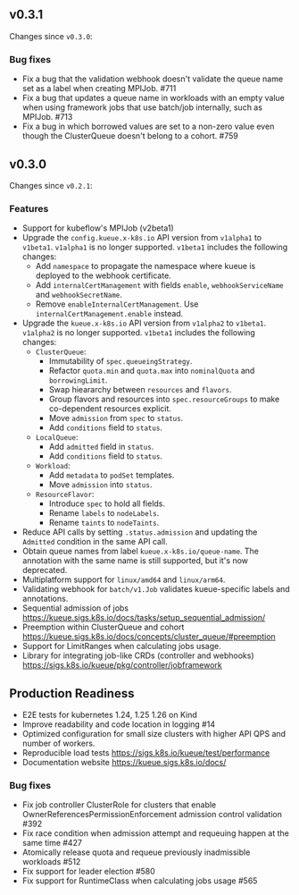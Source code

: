 ## v0.3.1

Changes since `v0.3.0`:

### Bug fixes

- Fix a bug that the validation webhook doesn't validate the queue name set as a label when creating MPIJob. #711
- Fix a bug that updates a queue name in workloads with an empty value when using framework jobs that use batch/job internally, such as MPIJob. #713
- Fix a bug in which borrowed values are set to a non-zero value even though the ClusterQueue doesn't belong to a cohort. #759 

## v0.3.0

Changes since `v0.2.1`:

### Features

- Support for kubeflow's MPIJob (v2beta1)
- Upgrade the `config.kueue.x-k8s.io` API version from `v1alpha1` to `v1beta1`. `v1alpha1` is no longer supported.
  `v1beta1` includes the following changes:
  - Add `namespace` to propagate the namespace where kueue is deployed to the webhook certificate.
  - Add `internalCertManagement` with fields `enable`, `webhookServiceName` and `webhookSecretName`.
  - Remove `enableInternalCertManagement`. Use `internalCertManagement.enable` instead.
- Upgrade the `kueue.x-k8s.io` API version from `v1alpha2` to `v1beta1`.
  `v1alpha2` is no longer supported.
  `v1beta1` includes the following changes:
  - `ClusterQueue`:
    - Immutability of `spec.queueingStrategy`.
    - Refactor `quota.min` and `quota.max` into `nominalQuota` and `borrowingLimit`.
    - Swap hieararchy between `resources` and `flavors`.
    - Group flavors and resources into `spec.resourceGroups` to make
      co-dependent resources explicit.
    - Move `admission` from `spec` to `status`.
    - Add `conditions` field to `status`.
  - `LocalQueue`:
    - Add `admitted` field in `status`.
    - Add `conditions` field to `status`.
  - `Workload`:
    - Add `metadata` to `podSet` templates.
    - Move `admission` into `status`.
  - `ResourceFlavor`:
    - Introduce `spec` to hold all fields.
    - Rename `labels` to `nodeLabels`.
    - Rename `taints` to `nodeTaints`.
- Reduce API calls by setting `.status.admission` and updating the `Admitted` condition in the same API call.
- Obtain queue names from label `kueue.x-k8s.io/queue-name`. The annotation with
  the same name is still supported, but it's now deprecated.
- Multiplatform support for `linux/amd64` and `linux/arm64`.
- Validating webhook for `batch/v1.Job` validates kueue-specific labels and
  annotations.
- Sequential admission of jobs https://kueue.sigs.k8s.io/docs/tasks/setup_sequential_admission/
- Preemption within ClusterQueue and cohort https://kueue.sigs.k8s.io/docs/concepts/cluster_queue/#preemption
- Support for LimitRanges when calculating jobs usage.
- Library for integrating job-like CRDs (controller and webhooks) https://sigs.k8s.io/kueue/pkg/controller/jobframework

## Production Readiness

- E2E tests for kubernetes 1.24, 1.25 1.26 on Kind
- Improve readability and code location in logging #14
- Optimized configuration for small size clusters with higher API QPS and number
  of workers.
- Reproducible load tests https://sigs.k8s.io/kueue/test/performance
- Documentation website https://kueue.sigs.k8s.io/docs/

### Bug fixes

- Fix job controller ClusterRole for clusters that enable OwnerReferencesPermissionEnforcement admission control validation #392
- Fix race condition when admission attempt and requeuing happen at the same time #427
- Atomically release quota and requeue previously inadmissible workloads #512
- Fix support for leader election #580
- Fix support for RuntimeClass when calculating jobs usage #565
